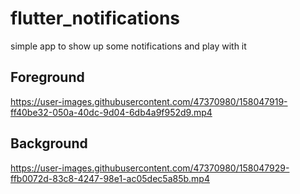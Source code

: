 # flutter_notifications

simple app to show up some notifications and play with it

## Foreground

https://user-images.githubusercontent.com/47370980/158047919-ff40be32-050a-40dc-9d04-6db4a9f952d9.mp4

## Background
https://user-images.githubusercontent.com/47370980/158047929-ffb0072d-83c8-4247-98e1-ac05dec5a85b.mp4

